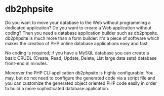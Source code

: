 # db2phpsite
Do you want to move your database to the Web without programming a dedicated application? Do you want to create a Web application without coding? Then you need a database application builder such as db2phpsite. db2phpsite is much more than a form builder: it's a piece of software which makes the creation of PHP online database applications easy and fast.

No coding is required; if you have a MySQL database you can create a basic CRUDL (Create, Read, Update, Delete, List large data sets) database front-end in minutes. 

Moreover the PHP CLI application db2phpsite is highly configurable: You may, but do not need to configure the generated code via a script file and you can customize the generated object oriented PHP code easily in order to build a more sophisticated database application.
